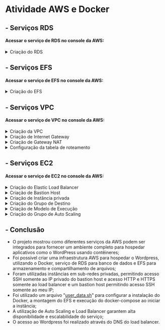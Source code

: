 # Atividade AWS e Docker

## - Serviços RDS
#### Acessar o serviço de RDS no console da AWS:
<details>
<summary>Criação do RDS</summary>
  
1) Clicar em `Criar banco de dados`;
2) Em `Opções de mecanismo` selecionar "MySQL", em `Opções de modelos` selecionar o nível gratuito, configurar a instância do banco de dados preenchendo o nome, o usuário principal e senha, em `grupo de segurança da VPC` dentro de `conectividade` configurar o grupo de segurança para permitir tráfego na porta 3306 do grupo de segurança da instância privada;
3) Clicar em `Criar banco de dados`.

</details>

## - Serviços EFS
#### Acessar o serviço de EFS no console da AWS:
<details>
<summary>Criação do EFS</summary>

1) Clicar em `Criar sistema de arquivos`;
2) Nomear e atribuir à VPC criada anteriormente;
3) Clicar em `Criar sistema de arquivos`.
</details>

## - Serviços VPC
#### Acessar o serviço de VPC no console da AWS:
<details>
<summary>Criação da VPC</summary>

1) Clicar em `Criar VPC`;
2) Informar um bloco de IPv4 válido e IPv6, se aplicável;
3) Criar 2 sub-redes privadas e 2 sub-redes públicas e alocar uma de cada tipo em duas zonas de disponibilidade diferentes;
4) No campo de Opções de DNS, habilitar os "nomes de host DNS" e "resolução de DNS";
5) Clicar em `Criar VPC`.
</details>

<details>
<summary>Criação de Internet Gateway</summary>

1) Em `Gateways da Internet`, clicar em `Criar gateway da Internet`;
2) Nomear e clicar em `Criar gateway da Internet`.  
</details>

<details>
<summary>Criação de Gateway NAT</summary>

1) Em `Gateways NAT`, clicar em `Criar gateway NAT`;
2) Nomear, associar a uma sub-rede pública, selecionar o tipo de conectividade público e alocar um IP elástico;
3) Clicar em `Criar gateway NAT`.
</details>

<details>
<summary>Configuração da tabela de roteamento</summary>

1) Criar uma tabela de rotas para as 2 sub-redes públicas e uma para as 2 sub-redes privadas;
2) Em `Tabelas de rotas` e clicar em `Criar tabela de rotas`;
3) Nomear a tabela e escolher a VPC que foi criada anteriormente;
4) Clicar em `Criar tabela de rotas`.

#### Associar as sub-redes às tabelas:

1) Selecionar a tabela de rotas da sub-rede privada, em 
`Associações de sub-rede` clicar em `Editar associações de sub-rede` e adicionar as 2 sub-redes privadas.
2) Fazer o mesmo com a tabela de rotas das sub-redes públicas.

#### Associar o gateway da Internet à Tabela de rotas pública:

1) Selecionar a tabela de rotas pública, na parte de `Rotas` clicar em `Editar rotas`;
2) Clicar em `Adicionar rota`, com destino "0.0.0.0/0" e selecionar como "Alvo" o gateway da Internet criado anteriormente e salvar.

#### Associar o gateway NAT à Tabela de rotas privada:

1) Selecionar a tabela de rotas privada, na parte de `Rotas` clicar em `Editar rotas`;
2) Clicar em "Adicionar rota", com destino "0.0.0.0/0" e selecionar como "Alvo" o gateway NAT criado anteriormente e salvar.
</details>

## - Serviços EC2
#### Acessar o serviço de EC2 no console da AWS:

<details>
<summary>Criação do Elastic Load Balancer</summary>

1) Em `Load balancers` clicar em `Criar load balancer`;
2) Criar um "Application Load Balancer";
3) Nomear, selecionar o esquema voltado para a Internet, escolher o tipo de endereço IP aplicável, selecionar a VPC criada anteriormente, para o mapeamento escolher ao menos duas zonas de disponibilidade, configurar o Grupo de Segurança para permitir conexões HTTP e HTTPS com origem "0.0.0.0/0" e selecionar para "Listener" o protocolo HTTP, porta 80;
4) Clicar em `Criar load balancer`.
</details>

<details>
<summary>Criação de Bastion Host</summary>

1) Clicar em `Executar instâncias`;
2) A imagem utilizada foi a "Amazon Linux 2", tipo de instância "t2.micro";
3) Em `configurações de rede`, selecionar a VPC criada, utilizar uma sub-rede _pública_ e configurar o grupo de segurança para permitir somente o tráfego SSH de "meu IP" ;
4) Utilizar o armazenamento padrão e clicar em `Executar instância`.
</details>

<details>
<summary>Criação de Instância privada</summary>

1) Clicar em `Executar instâncias`;
2) A imagem utilizada foi a "Amazon Linux 2", tipo de instância "t2.micro";
3) Em `configurações de rede`, selecionar a VPC criada, utilizar uma sub-rede _privada_ e configurar o grupo de segurança para permitir o tráfego SSH somente do IP privado do Bastion host e as portas 80 e 443 (HHTP e HTTPS, respectivamente) para o grupo de segurança do Load Balancer;
4) Utilizar o armazenamento padrão;
5) Em `Detalhes avançados`, selecionar o arquivo [user_data.sh](https://github.com/MeireMayumi/Atividade_AWS_Docker/blob/main/user_data.sh) no campo `Dados do usuário`, para configurar a instalação do Docker, montagem do EFS e execução do docker-compose para o deploy do Wordpress utilizando o RDS, durante a inicialização da instância.
6) Clicar em `Executar instância`.
</details>

<details>
<summary>Criação do Grupo de Destino</summary>

1) Em `Grupos de destino`, clicar em `Criar grupo de destino`;
2) Selecionar "instâncias" como tipo de destino, nomear o grupo, selecionar como protocolo o HTTP: porta 80, selecionar o tipo de endereço IP aplicável, selecionar a VPC criada anteriormente, utilizar como versão do protocolo o "HTTP1", configurar protocolo HTTP com caminho "/" para verificações de integridade;
3) Clicar em `Próximo`;
4) Registrar destinos incluindo no grupo de destino a instância privada que foi criada anteriormente;
5) Clicar em `Criar grupo de destino`.
</details>

<details>
<summary>Criação de Modelo de Execução</summary>

1) Em `Instâncias`, com o botaõ direito, clicar na instância privada criada anteriormente e clicar em `Imagem e Modelos` e `Criar modelo a partir da Instância`;
2) Nomear o modelo e adicionar uma breve descrição;
3) O restante das opções estarão selecionadas conforme a instância privada;
4) Clicar em `Criar modelo de execução`.
</details>

<details>
<summary>Criação do Grupo de Auto Scaling</summary>

1) Em `Grupos Auto Scaling`, clicar em `Criar Grupo do Auto Scaling`;
2) Nomear e selecionar o modelo de execução criado anteriormente;
3) Em `Rede` selecionar a VPC criada e selecionar as 2 sub-redes privadas;
4) Selecionar o balanceador de carga que foi criado e deixar as outras configurações padrões;
5) Preencher a capacidade desejada com a quantidade de instâncias que deseja que fique executando, configure o limite de ajuste de escala, preenchendo a quantidade mínima e máxima de instâncias a serem escaladas e selecione a política de dimensionamento para ajuste de escala automática que deseja;
6) Se desejar adicione notificações e etiquetas;
7) Clicar em `Criar grupo do Auto Scaling`.
</details>

## - Conclusão

- O projeto mostrou como diferentes serviços da AWS podem ser integrados para fornecer um ambiente completo para hospedar aplicativos como o WordPress usando contêineres;
- Foi possível criar uma infraestrutura AWS para hospedar o Wordpress, utilizando o Docker, serviço de RDS para banco de dados e EFS para armazenamento e compartilhamento de arquivos;
- Foram utilizadas instâncias em sub-redes privadas, permitindo acesso SSH somente ao IP privado do bastion host e acesso HTTP e HTTPS somente ao load balancer e um bastion host permitindo acesso SSH somente ao meu IP;
-  Foi utilizado um arquivo "[user_data.sh](https://github.com/MeireMayumi/Atividade_AWS_Docker/blob/main/user_data.sh)" para configurar a instalação do Docker, a montagem do EFS e execução do docker-compose ao iniciar a instância;
- A utilização de Auto Scaling e Load Balancer garantem alta disponibilidade e escalabilidade do serviço;
- O acesso ao Wordpress foi realizado através do DNS do load balancer.





